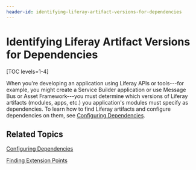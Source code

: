 ```yaml
---
header-id: identifying-liferay-artifact-versions-for-dependencies
---
```


# Identifying Liferay Artifact Versions for Dependencies

[TOC levels=1-4]

When you're developing an application using Liferay APIs or tools---for example,
you might create a Service Builder application or use Message Bus or Asset
Framework---you must determine which versions of Liferay artifacts (modules,
apps, etc.) you application's modules must specify as dependencies. To learn
how to find Liferay artifacts and  configure dependencies on them, see
[Configuring Dependencies](/docs/7-1/tutorials/-/knowledge_base/t/configuring-dependencies).

## Related Topics

[Configuring Dependencies](/docs/7-1/tutorials/-/knowledge_base/t/configuring-dependencies)

[Finding Extension Points](/docs/7-1/tutorials/-/knowledge_base/t/finding-extension-points)
